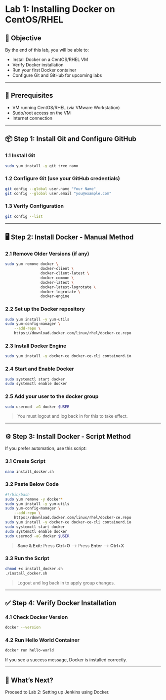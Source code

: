 # Lab 1: Installing Docker on CentOS/RHEL

## 🧠 Objective
By the end of this lab, you will be able to:
- Install Docker on a CentOS/RHEL VM
- Verify Docker installation
- Run your first Docker container
- Configure Git and GitHub for upcoming labs

---

## 🔧 Prerequisites
- VM running CentOS/RHEL (via VMware Workstation)
- Sudo/root access on the VM
- Internet connection

---

## 📦 Step 1: Install Git and Configure GitHub

### 1.1 Install Git
```bash
sudo yum install -y git tree nano
```

### 1.2 Configure Git (use your GitHub credentials)
```bash
git config --global user.name "Your Name"
git config --global user.email "you@example.com"
```

### 1.3 Verify Configuration
```bash
git config --list
```

---

## 🖥️ Step 2: Install Docker - Manual Method

### 2.1 Remove Older Versions (if any)
```bash
sudo yum remove docker \
                docker-client \
                docker-client-latest \
                docker-common \
                docker-latest \
                docker-latest-logrotate \
                docker-logrotate \
                docker-engine
```

### 2.2 Set up the Docker repository
```bash
sudo yum install -y yum-utils
sudo yum-config-manager \
    --add-repo \
    https://download.docker.com/linux/rhel/docker-ce.repo
```

### 2.3 Install Docker Engine
```bash
sudo yum install -y docker-ce docker-ce-cli containerd.io
```

### 2.4 Start and Enable Docker
```bash
sudo systemctl start docker
sudo systemctl enable docker
```

### 2.5 Add your user to the docker group
```bash
sudo usermod -aG docker $USER
```
> You must logout and log back in for this to take effect.

---

## ⚙️ Step 3: Install Docker - Script Method

If you prefer automation, use this script:

### 3.1 Create Script
```bash
nano install_docker.sh
```

### 3.2 Paste Below Code
```bash
#!/bin/bash
sudo yum remove -y docker* 
sudo yum install -y yum-utils
sudo yum-config-manager \
    --add-repo \
    https://download.docker.com/linux/rhel/docker-ce.repo
sudo yum install -y docker-ce docker-ce-cli containerd.io
sudo systemctl start docker
sudo systemctl enable docker
sudo usermod -aG docker $USER
```
>**Save & Exit:** Press **Ctrl+O** --> Press **Enter** --> **Ctrl+X**
### 3.3 Run the Script
```bash
chmod +x install_docker.sh
./install_docker.sh
```
> Logout and log back in to apply group changes.

---

## ✅ Step 4: Verify Docker Installation

### 4.1 Check Docker Version
```bash
docker --version
```

### 4.2 Run Hello World Container
```bash
docker run hello-world
```

If you see a success message, Docker is installed correctly.

---

## 🚀 What’s Next?
Proceed to Lab 2: Setting up Jenkins using Docker.
